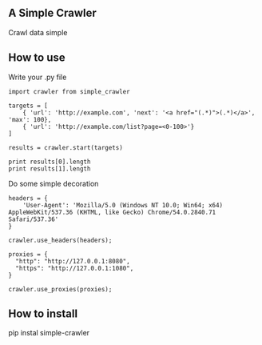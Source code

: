 ## A Simple Crawler  
Crawl data simple  

## How to use  
Write your .py file    
```  
import crawler from simple_crawler  

targets = [
    { 'url': 'http://example.com', 'next': '<a href="(.*)">(.*)</a>', 'max': 100},
    { 'url': 'http://example.com/list?page=<0-100>'}
]

results = crawler.start(targets)

print results[0].length
print results[1].length
```  
Do some simple decoration  
```  
headers = {
    'User-Agent': 'Mozilla/5.0 (Windows NT 10.0; Win64; x64) AppleWebKit/537.36 (KHTML, like Gecko) Chrome/54.0.2840.71 Safari/537.36'
}

crawler.use_headers(headers);

proxies = {
  "http": "http://127.0.0.1:8080",
  "https": "http://127.0.0.1:1080",
}

crawler.use_proxies(proxies);
```  

## How to install  
pip instal simple-crawler
